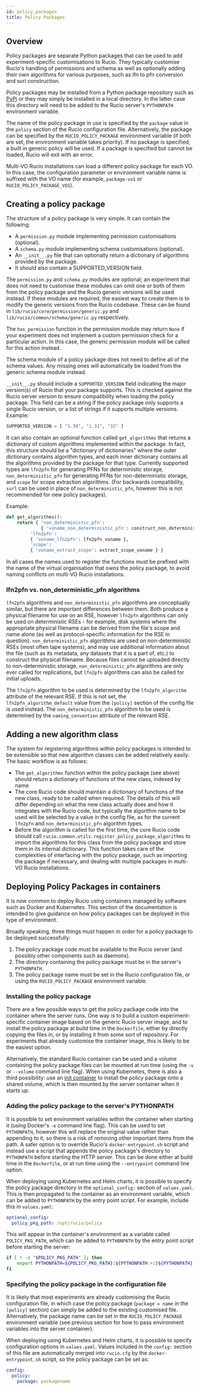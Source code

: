 ```yaml
---
id: policy_packages
title: Policy Packages
---
```


## Overview

Policy packages are separate Python packages that can be used to add
experiment-specific customisations to Rucio. They typically customise
Rucio's handling of permissions and schema as well as optionally adding
their own algorithms for various purposes, such as lfn to pfn conversion
and surl construction.

Policy packages may be installed from a Python package repository such
as [PyPi](https://pypi.python.org/) or they may simply be installed in a
local directory. In the latter case this directory will need to be added
to the Rucio server's `PYTHONPATH` environment variable.

The name of the policy package in use is specified by the `package` value
in the `policy` section of the Rucio configuration file. Alternatively,
the package can be specified by the `RUCIO_POLICY_PACKAGE` environment
variable (if both are set, the environment variable takes priority). If
no package is specified, a built in generic policy will be used. If a
package is specified but cannot be loaded, Rucio will exit with an error.

Multi-VO Rucio installations can load a different policy package for each
VO. In this case, the configuration parameter or environment variable name
is suffixed with the VO name (for example, `package-vo1` or
`RUCIO_POLICY_PACKAGE_VO1`).

## Creating a policy package

The structure of a policy package is very simple. It can contain the
following:

- A `permission.py` module implementing permission
  customisations (optional).
- A `schema.py` module implementing schema customisations (optional).
- An `__init__.py` file that can optionally return a dictionary of
  algorithms provided by the package.
- It should also contain a SUPPORTED_VERSION field.

The `permission.py` and `schema.py` modules are optional; an experiment
that does not need to customise these modules can omit one or both of
them from the policy package and the Rucio generic versions will be
used instead. If these modules are required, the easiest way to create
them is to modify the generic versions from the Rucio codebase. These
can be found in `lib/rucio/core/permission/generic.py` and
`lib/rucio/common/schema/generic.py` respectively.

The `has_permission` function in the permission module may return `None`
if your experiment does not implement a custom permission check for a
particular action. In this case, the generic permission module will be
called for this action instead.

The schema module of a policy package does not need to define all of
the schema values. Any missing ones will automatically be loaded from
the generic schema module instead.

`__init__.py` should include a
`SUPPORTED_VERSION` field indicating the major version(s) of Rucio
that your package supports. This is checked against the Rucio server
version to ensure compatibility when loading the policy package. This
field can be a string if the policy package only supports a single
Rucio version, or a list of strings if it supports multiple versions.
Example:

```python
SUPPORTED_VERSION = [ "1.30", "1.31", "32" ]
```

It can also contain an optional function called `get_algorithms` that
returns a dictionary of custom algorithms implemented within the package.
In fact, this structure should be a "dictionary of dictionaries" where
the outer dictionary contains algorithm types, and each inner
dictionary contains all the algorithms provided by the package for that
type. Currently supported types are `lfn2pfn` for generating PFNs for
deterministic storage, `non_deterministic_pfn` for generating PFNs for
non-deterministic storage, and `scope` for scope extraction algorithms.
(For backwards compatibility, `surl` can be used in place of
`non_deterministic_pfn`, however this is not recommended for new policy
packages).

Example:

```python
def get_algorithms():
    return { 'non_deterministic_pfn':
             { 'voname_non_deterministic_pfn': construct_non_deterministic_pfn_voname },
         'lfn2pfn':
         { 'voname_lfn2pfn': lfn2pfn_voname },
         'scope':
         { 'voname_extract_scope': extract_scope_voname } }
```

In all cases the names used to register the functions must be prefixed
with the name of the virtual organisation that owns the policy package,
to avoid naming conflicts on multi-VO Rucio installations.

### lfn2pfn vs. non_deterministic_pfn algorithms

`lfn2pfn` algorithms and `non_deterministic_pfn` algorithms are
conceptually similar, but there are important differences between
them. Both produce a physical filename for use on an RSE, however
`lfn2pfn` algorithms can only be used on deterministic RSEs - for
example, disk systems where the appropriate physical filename can be
derived from the file's scope and name alone (as well as
protocol-specific information for the RSE in question).
`non_deterministic_pfn` algorithms are used on non-deterministic
RSEs (most often tape systems), and may use additional information
about the file (such as its metadata, any datasets that it is a part
of, etc.) to construct the physical filename. Because files cannot
be uploaded directly to non-deterministic storage,
`non_deterministic_pfn` algorithms are only ever called for
replications, but `lfn2pfn` algorithms can also be called for
initial uploads.

The `lfn2pfn` algorithm to be used is determined by the
`lfn2pfn_algorithm` attribute of the relevant RSE. If this is not set,
the `lfn2pfn_algorithm_default` value from the `[policy]` section of
the config file is used instead. The `non_deterministic_pfn` algorithm
to be used is determined by the `naming_convention` attribute of the
relevant RSE.

## Adding a new algorithm class

The system for registering algorithms within policy packages is
intended to be extensible so that new algorithm classes can be added
relatively easily. The basic workflow is as follows:

- The `get_algorithms` function within the policy package (see above)
  should return a dictionary of functions of the new class, indexed
  by name
- The core Rucio code should maintain a dictionary of functions of the
  new class, ready to be called when required. The details of this
  will differ depending on what the new class actually does and how it
  integrates with the Rucio code, but typically the algorithm name to
  be used will be selected by a value in the config file, as for the
  current `lfn2pfn` and `non_deterministic_pfn` algorithm types.
- Before the algorithm is called for the first time, the core Rucio
  code should call `rucio.common.utils.register_policy_package_algorithms`
  to import the algorithms for this class from the policy package and
  store them in its internal dictionary. This function takes care of
  the complexities of interfacing with the policy package, such as
  importing the package if necessary, and dealing with multiple
  packages in multi-VO Rucio installations.

## Deploying Policy Packages in containers

It is now common to deploy Rucio using containers managed by software
such as Docker and Kubernetes. This section of the documentation is
intended to give guidance on how policy packages can be deployed in
this type of environment.

Broadly speaking, three things must happen in order for a policy
package to be deployed successfully:

1. The policy package code must be available to the Rucio server
   (and possibly other components such as daemons).
1. The directory containing the policy package must be in the server's
   `PYTHONPATH`.
1. The policy package name must be set in the Rucio configuration file,
   or using the `RUCIO_POLICY_PACKAGE` environment variable.

### Installing the policy package

There are a few possible ways to get the policy package code into the
container where the server runs. One way is to build a custom
experiment-specific container image based on the generic Rucio server
image, and to install the policy package at build time in the
`Dockerfile`, either by directly copying the files in, or by installing
it from some sort of repository. For experiments that already customise
the container image, this is likely to be the easiest option.

Alternatively, the standard Rucio container can be used and a volume
containing the policy package files can be mounted at run time (using
the `-v` or `--volume` command line flag). When using Kubernetes, there
is also a third possibility: use an
[init container](https://kubernetes.io/docs/concepts/workloads/pods/init-containers/)
to install the policy package onto a shared volume, which is then mounted
by the server container when it starts up.

### Adding the policy package to the server's PYTHONPATH

It is possible to set environment variables within the container when
starting it (using Docker's `-e` command line flag). This can be used to
set `PYTHONPATH`, however this will replace the original value rather
than appending to it, so there is a risk of removing other important
items from the path. A safer option is to override Rucio's
`docker-entrypoint.sh` script and instead use a script that appends the
policy package's directory to `PYTHONPATH` before starting the HTTP server.
This can be done either at build time in the `Dockerfile`, or at run time
using the `--entrypoint` command line option.

When deploying using Kubernetes and Helm charts, it is possible to specify
the policy package directory in the `optional_config:` section of
`values.yaml`. This is then propagated to the container as an environment
variable, which can be added to `PYTHONPATH` by the entry point script. For
example, include this in `values.yaml`:

```yaml
optional_config:
  policy_pkg_path: /opt/rucio/policy
```

This will appear in the container's environment as a variable called
`POLICY_PKG_PATH`, which can be added to `PYTHONPATH` by the entry point
script before starting the server:

```bash
if [ ! -z "$POLICY_PKG_PATH" ]; then
    export PYTHONPATH=${POLICY_PKG_PATH}:${PYTHONPATH:+:}${PYTHONPATH}
fi
```

### Specifying the policy package in the configuration file

It is likely that most experiments are already customising the Rucio
configuration file, in which case the policy package (`package = name` in
the `[policy]` section) can simply be added to the existing customised file.
Alternatively, the package name can be set in the `RUCIO_POLICY_PACKAGE`
environment variable (see previous section for how to pass environment
variables into the server container).

When deploying using Kubernetes and Helm charts, it is possible to specify
configuration options in `values.yaml`. Values included in the `config:`
section of this file are automatically merged into `rucio.cfg` by the
`docker-entrypoint.sh` script, so the policy package can be set as:

```yaml
config:
  policy:
    package: packagename
```
